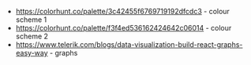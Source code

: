 - https://colorhunt.co/palette/3c42455f6769719192dfcdc3 - colour scheme 1
- https://colorhunt.co/palette/f3f4ed536162424642c06014 - colour scheme 2
- https://www.telerik.com/blogs/data-visualization-build-react-graphs-easy-way - graphs
